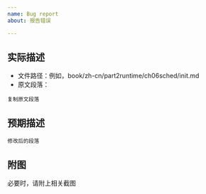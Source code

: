 ```yaml
---
name: Bug report
about: 报告错误

---
```


## 实际描述

- 文件路径：例如，book/zh-cn/part2runtime/ch06sched/init.md
- 原文段落：

```
复制原文段落
```

## 预期描述

```
修改后的段落
```

## 附图

必要时，请附上相关截图
